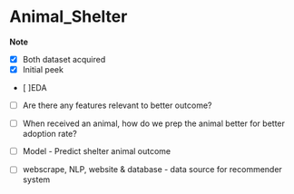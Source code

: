 # Animal_Shelter

**Note** 

- [x] Both dataset acquired
- [x] Initial peek

- [ ]EDA
- [ ] Are there any features relevant to better outcome? 
- [ ] When received an animal, how do we prep the animal better for better adoption rate?

- [ ] Model - Predict shelter animal outcome
- [ ] webscrape, NLP, website & database - data source for recommender system 
